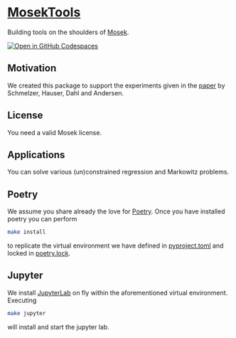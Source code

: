 # [MosekTools](https://tschm.github.io/MosekRegression/book)

Building tools on the shoulders of [Mosek](http://www.mosek.com).

[![Open in GitHub Codespaces](https://github.com/codespaces/badge.svg)](https://codespaces.new/tschm/MosekRegression)

## Motivation

We created this package to support the experiments given in the [paper](http://arxiv.org/abs/1310.3397)
by Schmelzer, Hauser, Dahl and Andersen.

## License

You need a valid Mosek license.

## Applications

You can solve various (un)constrained regression and Markowitz problems.

## Poetry

We assume you share already the love for [Poetry](https://python-poetry.org).
Once you have installed poetry you can perform

```bash
make install
```

to replicate the virtual environment we have defined in [pyproject.toml](pyproject.toml)
and locked in [poetry.lock](poetry.lock).

## Jupyter

We install [JupyterLab](https://jupyter.org) on fly within the aforementioned
virtual environment. Executing

```bash
make jupyter
```

will install and start the jupyter lab.
